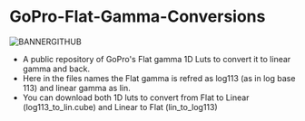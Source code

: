 # GoPro-Flat-Gamma-Conversions
![BANNERGITHUB](https://github.com/IRCGraphic/GoPro-Flat-Gamma-Conversions/assets/113941057/22c3513d-4b4f-4a9d-8705-b9bdc5704b77)

- A public repository of GoPro's Flat gamma 1D Luts to convert it to linear gamma and back.  
- Here in the files names the Flat gamma is refred as log113 (as in log base 113) and linear gamma as lin.  
- You can download both 1D luts to convert from Flat to Linear (log113_to_lin.cube) and Linear to Flat (lin_to_log113)
